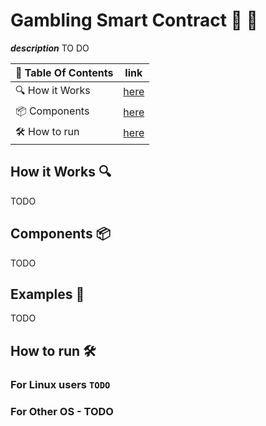 # Gambling Smart Contract :cherries: :memo: 
***description*** TO DO

| 📖 Table Of Contents  | link       |
|----------------------|------------|
|  🔍 How it Works     | [here](#1) |
| :package:  Components | [here](#2) |
| 🛠️  How to run        | [here](#3) |


## How it Works 🔍 <a name='1'></a>
TODO
## Components :package: <a name='2'></a>
TODO
## Examples  :game_die: 
TODO
## How to run 🛠️ <a name="3"></a>
### For Linux users ```TODO```
### For Other OS  - TODO
